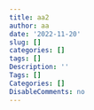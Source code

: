 ```yaml
---
title: aa2
author: aa
date: '2022-11-20'
slug: []
categories: []
tags: []
Description: ''
Tags: []
Categories: []
DisableComments: no
---
```


